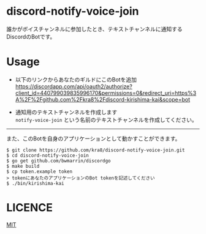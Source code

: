 # discord-notify-voice-join

誰かがボイスチャンネルに参加したとき、テキストチャンネルに通知するDiscordのBotです。 

# Usage
- 以下のリンクからあなたのギルドにこのBotを追加  
https://discordapp.com/api/oauth2/authorize?client_id=440799039835996170&permissions=0&redirect_uri=https%3A%2F%2Fgithub.com%2Fkra8%2Fdiscord-kirishima-kai&scope=bot

- 通知用のテキストチャンネルを作成します  
`notify-voice-join` という名前のテキストチャンネルを作成してください。

---
また、このBotを自身のアプリケーションとして動かすことができます。
```
$ git clone https://github.com/kra8/discord-notify-voice-join.git
$ cd discord-notify-voice-join
$ go get github.com/bwmarrin/discordgo
$ make build
$ cp token.example token
> tokenにあなたのアプリケーションのBot tokenを記述してください
$ ./bin/kirishima-kai
```

# LICENCE
[MIT](https://github.com/kra8/discord-kirishima-kai/blob/master/LICENCE)
